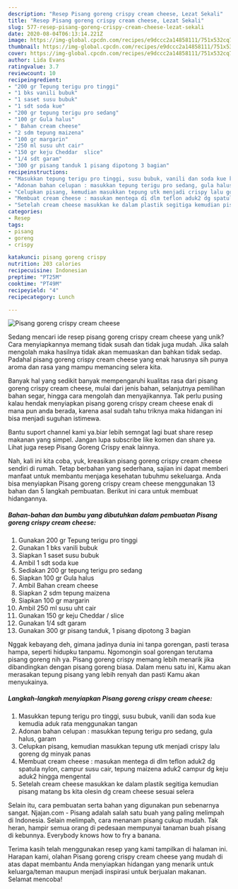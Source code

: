 ```yaml
---
description: "Resep Pisang goreng crispy cream cheese, Lezat Sekali"
title: "Resep Pisang goreng crispy cream cheese, Lezat Sekali"
slug: 577-resep-pisang-goreng-crispy-cream-cheese-lezat-sekali
date: 2020-08-04T06:13:14.221Z
image: https://img-global.cpcdn.com/recipes/e9dccc2a14858111/751x532cq70/pisang-goreng-crispy-cream-cheese-foto-resep-utama.jpg
thumbnail: https://img-global.cpcdn.com/recipes/e9dccc2a14858111/751x532cq70/pisang-goreng-crispy-cream-cheese-foto-resep-utama.jpg
cover: https://img-global.cpcdn.com/recipes/e9dccc2a14858111/751x532cq70/pisang-goreng-crispy-cream-cheese-foto-resep-utama.jpg
author: Lida Evans
ratingvalue: 3.7
reviewcount: 10
recipeingredient:
- "200 gr Tepung terigu pro tinggi"
- "1 bks vanili bubuk"
- "1 saset susu bubuk"
- "1 sdt soda kue"
- "200 gr tepung terigu pro sedang"
- "100 gr Gula halus"
- " Bahan cream cheese"
- "2 sdm tepung maizena"
- "100 gr margarin"
- "250 ml susu uht cair"
- "150 gr keju Cheddar  slice"
- "1/4 sdt garam"
- "300 gr pisang tanduk 1 pisang dipotong 3 bagian"
recipeinstructions:
- "Masukkan tepung terigu pro tinggi, susu bubuk, vanili dan soda kue kemudia aduk rata menggunakan tangan"
- "Adonan bahan celupan : masukkan tepung terigu pro sedang, gula halus, garam"
- "Celupkan pisang, kemudian masukkan tepung utk menjadi crispy lalu goreng dg minyak panas"
- "Membuat cream cheese : masukan mentega di dlm teflon aduk2 dg spatula nylon, campur susu cair, tepung maizena aduk2 campur dg keju aduk2 hingga mengental"
- "Setelah cream cheese masukkan ke dalam plastik segitiga kemudian pisang matang bs kita olesin dg cream cheese sesuai selera"
categories:
- Resep
tags:
- pisang
- goreng
- crispy

katakunci: pisang goreng crispy 
nutrition: 203 calories
recipecuisine: Indonesian
preptime: "PT25M"
cooktime: "PT49M"
recipeyield: "4"
recipecategory: Lunch

---
```



![Pisang goreng crispy cream cheese](https://img-global.cpcdn.com/recipes/e9dccc2a14858111/751x532cq70/pisang-goreng-crispy-cream-cheese-foto-resep-utama.jpg)

Sedang mencari ide resep pisang goreng crispy cream cheese yang unik? Cara menyiapkannya memang tidak susah dan tidak juga mudah. Jika salah mengolah maka hasilnya tidak akan memuaskan dan bahkan tidak sedap. Padahal pisang goreng crispy cream cheese yang enak harusnya sih punya aroma dan rasa yang mampu memancing selera kita.

Banyak hal yang sedikit banyak mempengaruhi kualitas rasa dari pisang goreng crispy cream cheese, mulai dari jenis bahan, selanjutnya pemilihan bahan segar, hingga cara mengolah dan menyajikannya. Tak perlu pusing kalau hendak menyiapkan pisang goreng crispy cream cheese enak di mana pun anda berada, karena asal sudah tahu triknya maka hidangan ini bisa menjadi suguhan istimewa.

Bantu suport channel kami ya.biar lebih semngat lagi buat share resep makanan yang simpel. Jangan lupa subscribe like komen dan share ya. Lihat juga resep Pisang Goreng Crispy enak lainnya.


Nah, kali ini kita coba, yuk, kreasikan pisang goreng crispy cream cheese sendiri di rumah. Tetap berbahan yang sederhana, sajian ini dapat memberi manfaat untuk membantu menjaga kesehatan tubuhmu sekeluarga. Anda bisa menyiapkan Pisang goreng crispy cream cheese menggunakan 13 bahan dan 5 langkah pembuatan. Berikut ini cara untuk membuat hidangannya.

<!--inarticleads1-->

##### Bahan-bahan dan bumbu yang dibutuhkan dalam pembuatan Pisang goreng crispy cream cheese:

1. Gunakan 200 gr Tepung terigu pro tinggi
1. Gunakan 1 bks vanili bubuk
1. Siapkan 1 saset susu bubuk
1. Ambil 1 sdt soda kue
1. Sediakan 200 gr tepung terigu pro sedang
1. Siapkan 100 gr Gula halus
1. Ambil  Bahan cream cheese
1. Siapkan 2 sdm tepung maizena
1. Siapkan 100 gr margarin
1. Ambil 250 ml susu uht cair
1. Gunakan 150 gr keju Cheddar / slice
1. Gunakan 1/4 sdt garam
1. Gunakan 300 gr pisang tanduk, 1 pisang dipotong 3 bagian


Nggak kebayang deh, gimana jadinya dunia ini tanpa gorengan, pasti terasa hampa, seperti hidupku tanpamu. Ngomongin soal gorengan terutama pisang goreng nih ya. Pisang goreng crispy memang lebih menarik jika dibandingkan dengan pisang goreng biasa. Dalam menu satu ini, Kamu akan merasakan tepung pisang yang lebih renyah dan pasti Kamu akan menyukainya. 

<!--inarticleads2-->

##### Langkah-langkah menyiapkan Pisang goreng crispy cream cheese:

1. Masukkan tepung terigu pro tinggi, susu bubuk, vanili dan soda kue kemudia aduk rata menggunakan tangan
1. Adonan bahan celupan : masukkan tepung terigu pro sedang, gula halus, garam
1. Celupkan pisang, kemudian masukkan tepung utk menjadi crispy lalu goreng dg minyak panas
1. Membuat cream cheese : masukan mentega di dlm teflon aduk2 dg spatula nylon, campur susu cair, tepung maizena aduk2 campur dg keju aduk2 hingga mengental
1. Setelah cream cheese masukkan ke dalam plastik segitiga kemudian pisang matang bs kita olesin dg cream cheese sesuai selera


Selain itu, cara pembuatan serta bahan yang digunakan pun sebenarnya sangat. Njajan.com - Pisang adalah salah satu buah yang paling melimpah di Indonesia. Selain melimpah, cara menanam pisang cukup mudah. Tak heran, hampir semua orang di pedesaan mempunyai tanaman buah pisang di kebunnya. Everybody knows how to fry a banana. 

Terima kasih telah menggunakan resep yang kami tampilkan di halaman ini. Harapan kami, olahan Pisang goreng crispy cream cheese yang mudah di atas dapat membantu Anda menyiapkan hidangan yang menarik untuk keluarga/teman maupun menjadi inspirasi untuk berjualan makanan. Selamat mencoba!
